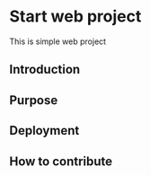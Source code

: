 # Start web project

This is simple web project

## Introduction

## Purpose

## Deployment 

## How to contribute

